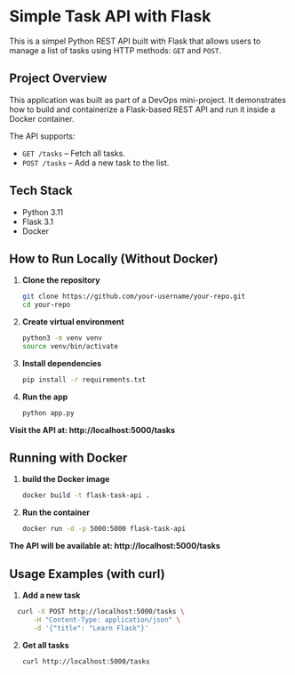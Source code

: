#  Simple Task API with Flask

This is a simpel Python REST API built with Flask that allows users to manage a list of tasks using HTTP methods: `GET` and `POST`.

## Project Overview

This application was built as part of a DevOps mini-project. It demonstrates how to build and containerize a Flask-based REST API and run it inside a Docker container.

The API supports:
- `GET /tasks` – Fetch all tasks.
- `POST /tasks` – Add a new task to the list.

##  Tech Stack

- Python 3.11
- Flask 3.1
- Docker

##  How to Run Locally (Without Docker)

1. **Clone the repository**
   ```bash
   git clone https://github.com/your-username/your-repo.git
   cd your-repo
   ```

2. **Create virtual environment**
   ```bash
   python3 -m venv venv
   source venv/bin/activate
   ```

3. **Install dependencies**
   ```bash
   pip install -r requirements.txt
   ```

4. **Run the app**
   ```bash
   python app.py
   ```
   
**Visit the API at: http://localhost:5000/tasks**

## Running with Docker
1. **build the Docker image**
    ```bash
   docker build -t flask-task-api .
    ```

2. **Run the container**
    ```bash
    docker run -d -p 5000:5000 flask-task-api
    ```

**The API will be available at: http://localhost:5000/tasks**

## Usage Examples (with curl)
1. **Add a new task**
 ```bash
   curl -X POST http://localhost:5000/tasks \
       -H "Content-Type: application/json" \
       -d '{"title": "Learn Flask"}'
  ```

2. **Get all tasks**
   ```bash
   curl http://localhost:5000/tasks
 ```






